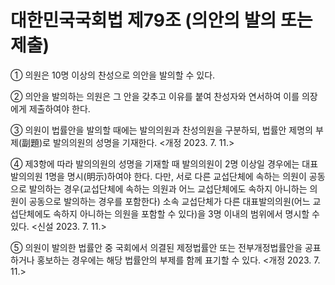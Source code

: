 # 대한민국국회법 제79조 (의안의 발의 또는 제출)

① 의원은 10명 이상의 찬성으로 의안을 발의할 수 있다.

② 의안을 발의하는 의원은 그 안을 갖추고 이유를 붙여 찬성자와 연서하여 이를 의장에게 제출하여야 한다.

③ 의원이 법률안을 발의할 때에는 발의의원과 찬성의원을 구분하되, 법률안 제명의 부제(副題)로 발의의원의 성명을 기재한다. <개정 2023. 7. 11.>

④ 제3항에 따라 발의의원의 성명을 기재할 때 발의의원이 2명 이상일 경우에는 대표발의의원 1명을 명시(明示)하여야 한다. 다만, 서로 다른 교섭단체에 속하는 의원이 공동으로 발의하는 경우(교섭단체에 속하는 의원과 어느 교섭단체에도 속하지 아니하는 의원이 공동으로 발의하는 경우를 포함한다) 소속 교섭단체가 다른 대표발의의원(어느 교섭단체에도 속하지 아니하는 의원을 포함할 수 있다)을 3명 이내의 범위에서 명시할 수 있다. <신설 2023. 7. 11.>

⑤ 의원이 발의한 법률안 중 국회에서 의결된 제정법률안 또는 전부개정법률안을 공표하거나 홍보하는 경우에는 해당 법률안의 부제를 함께 표기할 수 있다. <개정 2023. 7. 11.>
